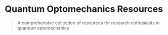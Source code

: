 # Quantum Optomechanics Resources

> A comprehensive collection of resources for research enthusiasts in quantum optomechanics